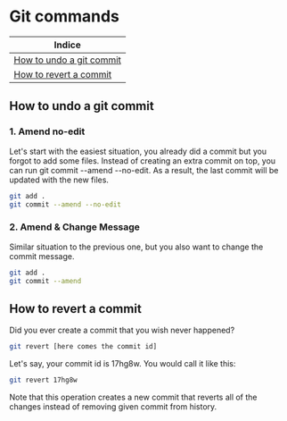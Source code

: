 # Git commands

|Indice|
|---------|
|[How to undo a git commit](#how-to-undo-a-git-commit)|
|[How to revert a commit](#how-to-revert-a-commit)|

## **How to undo a git commit**

### 1. Amend no-edit
Let's start with the easiest situation, you already did a commit but you forgot to add some files.
Instead of creating an extra commit on top, you can run git commit --amend --no-edit. As a result, the last commit will be updated with the new files.

```bash
git add .
git commit --amend --no-edit
```

### 2. Amend & Change Message
Similar situation to the previous one, but you also want to change the commit message.

```bash
git add .
git commit --amend
```

## **How to revert a commit**
Did you ever create a commit that you wish never happened?

```bash
git revert [here comes the commit id]
```
Let's say, your commit id is 17hg8w. You would call it like this:

```bash
git revert 17hg8w
```

Note that this operation creates a new commit that reverts all of the changes instead of removing given commit from history.